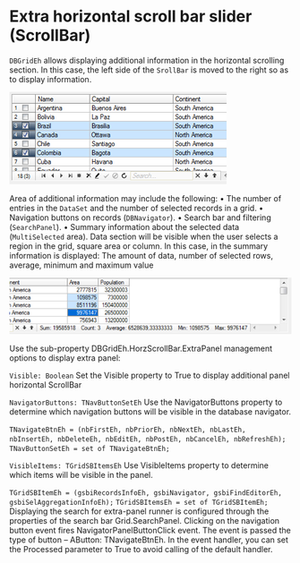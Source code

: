 # Extra horizontal scroll bar slider (ScrollBar)


`DBGridEh` allows displaying additional information in the horizontal scrolling section. In this case, the left side of the `SrollBar` is moved to the right so as to display information.

![](../../images/clip0024.png) 

Area of additional information may include the following:
•       The number of entries in the `DataSet` and the number of selected records in a grid.
•       Navigation buttons on records (`DBNavigator`).
•       Search bar and filtering (`SearchPanel`).
•      Summary information about the selected data (`MultiSelected` area). Data section will be visible when the user selects a region in the grid, square area or column. In this case, in the summary information is displayed: The amount of data, number of selected rows, average, minimum and maximum value 

![](../../images/clip0025.png) 

 
Use the sub-property DBGridEh.HorzScrollBar.ExtraPanel management options to display extra panel:
<sh>

`Visible: Boolean`
Set the Visible property to True to display additional panel horizontal ScrollBar

`NavigatorButtons: TNavButtonSetEh`
Use the NavigatorButtons property to determine which navigation buttons will be visible in the database navigator.

`TNavigateBtnEh = (nbFirstEh, nbPriorEh, nbNextEh, nbLastEh, nbInsertEh, nbDeleteEh, nbEditEh, nbPostEh, nbCancelEh, nbRefreshEh);`
`TNavButtonSetEh = set of TNavigateBtnEh;`

`VisibleItems: TGridSBItemsEh`
Use VisibleItems property to determine which items will be visible in the panel.

`TGridSBItemEh = (gsbiRecordsInfoEh, gsbiNavigator, gsbiFindEditorEh, gsbiSelAggregationInfoEh);`
`TGridSBItemsEh = set of TGridSBItemEh;`
</sh>
Displaying the search for extra-panel runner is configured through the properties of the search bar Grid.SearchPanel.
Clicking on the navigation button event fires NavigatorPanelButtonClick event. The event is passed the type of button – AButton: TNavigateBtnEh. In the event handler, you can set the Processed parameter to True to avoid calling of the default handler.
